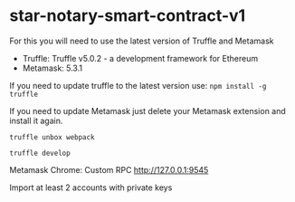 # star-notary-smart-contract-v1


For this you will need to use the latest version of Truffle and Metamask

- Truffle: Truffle v5.0.2 - a development framework for Ethereum
- Metamask: 5.3.1

If you need to update truffle to the latest version use:
`npm install -g truffle`

If you need to update Metamask just delete your Metamask extension and install it again.

`truffle unbox webpack`

`truffle develop`

Metamask Chrome: Custom RPC http://127.0.0.1:9545

Import at least 2 accounts with private keys

